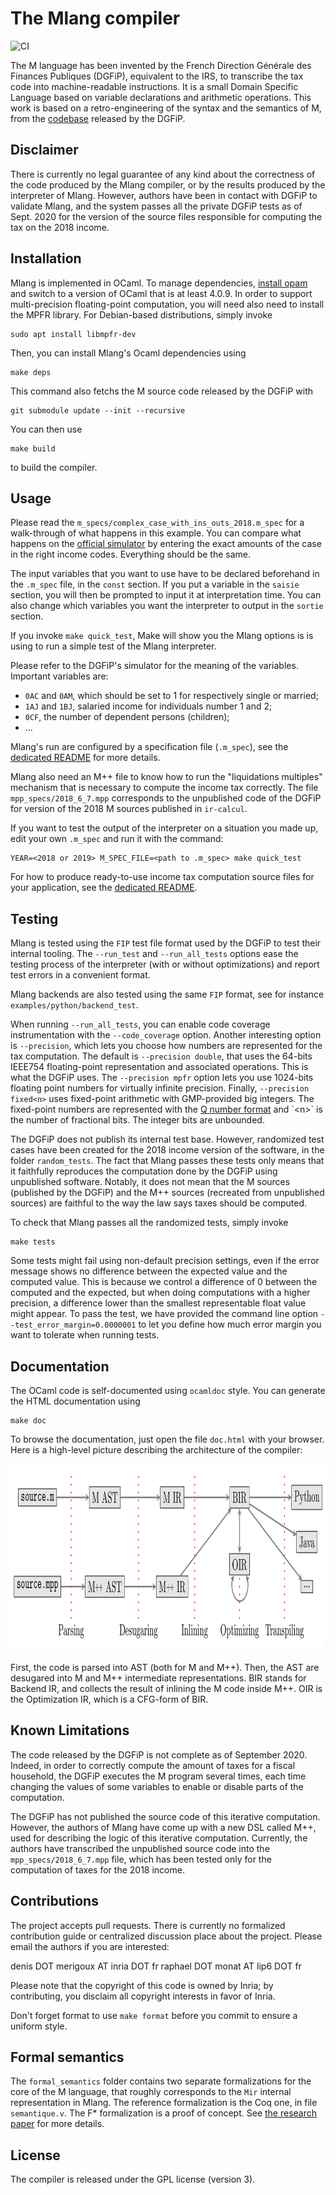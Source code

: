 # The Mlang compiler

![CI](https://github.com/MLanguage/mlang/workflows/CI/badge.svg)

The M language has been invented by the French Direction Générale des Finances
Publiques (DGFiP), equivalent to the IRS, to transcribe the tax code into machine-readable
instructions. It is a small Domain Specific Language based on variable
declarations and arithmetic operations. This work is based on a retro-engineering
of the syntax and the semantics of M, from the [codebase](https://framagit.org/dgfip/ir-calcul)
released by the DGFiP.

## Disclaimer

There is currently no legal guarantee of any kind about the correctness of the code
produced by the Mlang compiler, or by the results produced by the interpreter of
Mlang. However, authors have been in contact with DGFiP to validate Mlang, and
the system passes all the private DGFiP tests as of Sept. 2020 for the version
of the source files responsible for computing the tax on the 2018 income.

## Installation

Mlang is implemented in OCaml. To manage dependencies,
[install opam](https://opam.ocaml.org/doc/Install.html) and switch to a version
of OCaml that is at least 4.0.9. In order to support multi-precision floating-point
computation, you will need also need to install the MPFR library. For Debian-based
distributions, simply invoke

    sudo apt install libmpfr-dev

Then, you can install Mlang's Ocaml dependencies using

    make deps

This command also fetchs the M source code released by the DGFiP with

    git submodule update --init --recursive

You can then use 
    
    make build
    
to build the compiler.

## Usage

Please read the `m_specs/complex_case_with_ins_outs_2018.m_spec` for a walk-through
of what happens in this example. You can compare what happens on the 
[official simulator](https://www3.impots.gouv.fr/simulateur/calcul_impot/2019/simplifie/index.htm)
by entering the exact amounts of the case in the right income codes. Everything should be the same.

The input variables that you want to use have to be declared beforehand in the `.m_spec`
file, in the `const` section. If you put a variable in the `saisie` section, you will then be
prompted to input it at interpretation time. You can also change which variables you want the
interpreter to output in the `sortie` section.

If you invoke `make quick_test`, Make will show you the Mlang options is is
using to run a simple test of the Mlang interpreter.

Please refer to the DGFiP's simulator for the meaning of the variables. Important variables are:

* `0AC` and `0AM`, which should be set to 1 for respectively single or married;
* `1AJ` and `1BJ`, salaried income for individuals number 1 and 2;
* `0CF`, the number of dependent persons (children);
* ...

Mlang's run are configured by a specification file (`.m_spec`), see the
[dedicated README](m_specs/README.md) for more details.

Mlang also need an M++ file to know how to run the "liquidations multiples"
mechanism that is necessary to compute the income tax correctly. The file 
`mpp_specs/2018_6_7.mpp` corresponds to the unpublished code of the DGFiP
for version of the 2018 M sources published in `ir-calcul`.

If you want to test the output of the interpreter on a situation you made up,
edit your own `.m_spec` and run it with the command:

    YEAR=<2018 or 2019> M_SPEC_FILE=<path to .m_spec> make quick_test

For how to produce ready-to-use income tax computation
source files for your application, see the
[dedicated README](examples/README.md).


## Testing

Mlang is tested using the `FIP` test file format used by the DGFiP to test
their internal tooling. The `--run_test` and `--run_all_tests` options ease
the testing process of the interpreter (with or without optimizations) and
report test errors in a convenient format.

Mlang backends are also tested using the same `FIP` format, see for instance
`examples/python/backend_test`.

When running `--run_all_tests`, you can enable code coverage instrumentation 
with the `--code_coverage` option. Another interesting option is `--precision`,
which lets you choose how numbers are represented for the tax computation. 
The default is `--precision double`, that uses the 64-bits IEEE754 floating-point 
representation and associated operations. This is what the DGFiP uses. The 
`--precision mpfr` option lets you use 1024-bits floating point numbers for 
virtually infinite precision. Finally, `--precision fixed<n>` uses 
fixed-point arithmetic with GMP-provided big integers. The fixed-point numbers 
are represented with the [Q number format](https://en.wikipedia.org/wiki/Q_(number_format))
and `<n>` is the number of fractional bits. The integer bits are unbounded. 

The DGFiP does not publish its internal test base. However, randomized test 
cases have been created for the 2018 income version of the software, in the 
folder `random_tests`. The fact that Mlang passes these tests only means that 
it faithfully reproduces the computation done by the DGFiP using unpublished 
software. Notably, it does not mean that the M sources (published by the 
DGFiP) and the M++ sources (recreated from unpublished sources) are faithful to
the way the law says taxes should be computed.

To check that Mlang passes all the randomized tests, simply invoke 

    make tests

Some tests might fail using non-default precision settings, even if the error 
message shows no difference between the expected value and the computed value.
This is because we control a difference of 0 between the computed and the 
expected, but when doing computations with a higher precision, a difference 
lower than the smallest representable float value might appear. To pass the test,
we have provided the command line option `--test_error_margin=0.0000001` to 
let you define how much error margin you want to tolerate when running tests.

## Documentation

The OCaml code is self-documented using `ocamldoc` style. You can generate the HTML
documentation using

    make doc

To browse the documentation, just open the file `doc.html` with your browser. Here
is a high-level picture describing the architecture of the compiler:

<center>
<img src="doc/architecture.png" alt="Architecture" height="300"/>
</center>

First, the code is parsed into AST (both for M and M++). Then, the AST are
desugared into M and M++ intermediate representations. BIR stands for Backend
IR, and collects the result of inlining the M code inside M++. OIR is the
Optimization IR, which is a CFG-form of BIR.

## Known Limitations

The code released by the DGFiP is not complete as of September 2020. Indeed,
in order to correctly compute the amount of taxes for a fiscal household, the DGFiP
executes the M program several times, each time changing the values of some variables
to enable or disable parts of the computation.

The DGFiP has not published the source code of this iterative computation. However,
the authors of Mlang have come up with a new DSL called M++, used for describing
the logic of this iterative computation. Currently, the authors have transcribed
the unpublished source code into the `mpp_specs/2018_6_7.mpp` file, which has been tested only
for the computation of taxes for the 2018 income.

## Contributions

The project accepts pull requests. There is currently no formalized contribution
guide or centralized discussion place about the project. Please email the authors
if you are interested:

  denis DOT merigoux AT inria DOT fr
  raphael DOT monat AT lip6 DOT fr

Please note that the copyright of this code is owned by Inria; by contributing,
you disclaim all copyright interests in favor of Inria.

Don't forget format to use `make format` before you commit to ensure a uniform style.

## Formal semantics

The `formal_semantics` folder contains two separate formalizations for the core of the
M language, that roughly corresponds to the `Mir` internal representation in Mlang.
The reference formalization is the Coq one, in file `semantique.v`. The F* formalization
is a proof of concept. See [the research paper](https://hal.inria.fr/hal-02320347) for
more details.

## License

The compiler is released under the GPL license (version 3).

